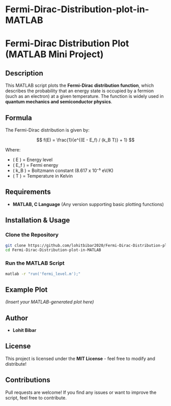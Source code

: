 # Fermi-Dirac-Distribution-plot-in-MATLAB
# Fermi-Dirac Distribution Plot (MATLAB Mini Project)

## Description
This MATLAB script plots the **Fermi-Dirac distribution function**, which describes the probability that an energy state is occupied by a fermion (such as an electron) at a given temperature. The function is widely used in **quantum mechanics and semiconductor physics**.

## Formula
The Fermi-Dirac distribution is given by:

```math
 f(E) = \frac{1}{e^{(E - E_f) / (k_B T)} + 1} 
```

Where:
- \( E \) = Energy level
- \( E_f \) = Fermi energy
- \( k_B \) = Boltzmann constant (8.617 x 10⁻⁵ eV/K)
- \( T \) = Temperature in Kelvin

## Requirements
- **MATLAB, C Language** (Any version supporting basic plotting functions)

## Installation & Usage
### Clone the Repository
```sh
git clone https://github.com/lohitbibar2020/Fermi-Dirac-Distribution-plot-in-MATLAB.git
cd Fermi-Dirac-Distribution-plot-in-MATLAB
```

### Run the MATLAB Script
```sh
matlab -r "run('fermi_level.m');"
```

## Example Plot
*(Insert your MATLAB-generated plot here)*

## Author
- **Lohit Bibar**  

## License
This project is licensed under the **MIT License** - feel free to modify and distribute!

## Contributions
Pull requests are welcome! If you find any issues or want to improve the script, feel free to contribute.



